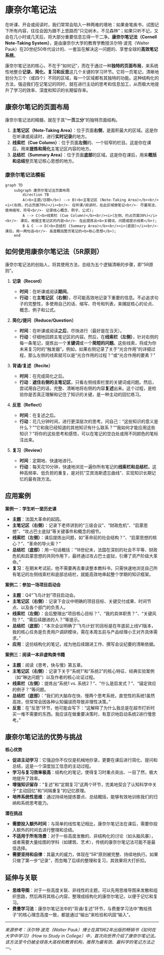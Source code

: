 # 康奈尔笔记法

在听课、开会或阅读时，我们常常会陷入一种两难的境地：如果奋笔疾书，试图记下所有内容，往往会因为跟不上思路而“只见树木，不见森林”；如果只听不记，又会在几小时或几天后，将大部分重要信息忘得一干二净。**康奈尔笔记法（Cornell Note-Taking System）**，是由康奈尔大学的教育学教授沃尔特·波克（Walter Pauk）在20世纪50年代设计的、一套旨在解决这一问题的、享誉全球的**高效笔记系统**。

康奈尔笔记法的核心，不在于“如何记”，而在于通过一种**独特的页面布局**，来系统性地整合**记录、简化、复习和反思**这几个关键的学习环节。它将一页笔记，清晰地划分为三个（或四个）不同的区域，每一个区域都有其独特的功能。这种结构化的方法，强迫我们在记笔记的同时，就在进行主动的思考和信息加工，从而极大地提升了学习的效率、深度和知识的长期留存率。

## 康奈尔笔记的页面布局

康奈尔笔记法的精髓，就在于其“**一页三分**”的独特页面结构。

1.  **主笔记区（Note-Taking Area）**：位于页面**右侧**，是面积最大的区域。这是你在听课或阅读时，进行**实时记录**的地方。
2.  **线索栏（Cue Column）**：位于页面**左侧**的、一个较窄的栏目。这是你在课后，用来**提炼和简化**主笔记区内容的地方。
3.  **总结栏（Summary Area）**：位于页面**底部**的区域。这是你在课后，用来**概括和总结**整页笔记核心思想的地方。

### 康奈尔笔记法模板

```mermaid
graph TD
    subgraph 康奈尔笔记法页面布局
        direction TB
        A(<b>主题/日期</b>) --> B(<b>主笔记区 (Note-Taking Area)</b><br/><i>(右侧，约占页面70%)</i><br/>- 在听课/阅读时，在此区域做笔记<br/>- 尽量简洁，使用缩写、符号<br/>- 记录核心概念、例子、公式);
        A --> C(<b>线索栏 (Cue Column)</b><br/><i>(左侧，约占页面30%)</i><br/>- 课后，根据主笔记区的内容<br/>- 在此提炼出<b>关键词、问题或提示线索</b>);
        B & C --> D(<b>总结栏 (Summary Area)</b><br/><i>(底部)</i><br/>- 课后，用一两句话<br/>- 高度概括整页笔记的<b>核心思想</b>);
    end
```

## 如何使用康奈尔笔记法（5R原则）

康奈尔笔记法的创始人，将其使用方法，总结为五个逻辑清晰的步骤，即“5R原则”。

1.  **记录（Record）**
    *   **时间**：在听课或阅读**期间**。
    *   **行动**：在**主笔记区（右侧）**，尽可能高效地记录下重要的信息。不必追求句子的完整性，多使用自己的话、缩写、符号和列表，来捕捉核心的论点、概念、例子和公式。

2.  **简化/提问（Reduce/Question）**
    *   **时间**：在听课或阅读**之后**，尽快进行（最好是在当天）。
    *   **行动**：仔细地回顾主笔记区的内容。然后，在**线索栏（左侧）**，针对右侧的每一条笔记，提炼出一个**关键词**或一个**简短的问题**。这些线索，将成为你未来复习时的“触发器”。例如，如果右侧记录了关于“光合作用”的详细过程，那么左侧的线索就可以是“光合作用的过程？”或“光合作用的要素？”

3.  **背诵/复述（Recite）**
    *   **时间**：在完成简化之后。
    *   **行动**：**遮住右侧的主笔记区**，只看左侧线索栏里的关键词或问题。然后，尝试用自己的话，完整、清晰地将右侧的内容**复述**出来。这个过程，是检验你是否真正理解和记住了知识的关键，是一种主动的回忆练习。

4.  **反思（Reflect）**
    *   **时间**：在复述之后。
    *   **行动**：花几分钟时间，进行更深层次的思考。问自己：“这些知识的意义是什么？”“它和我已经知道的其他知识有什么联系？”“我如何才能应用这些知识？”将你的这些思考和感悟，可以在笔记的空白处或用不同颜色的笔标注出来。

5.  **复习（Review）**
    *   **时间**：定期地、快速地进行。
    *   **行动**：每天花10分钟，快速地浏览一遍你所有笔记的**线索栏和总结栏**。这种高频率、低负担的重复，是对抗“艾宾浩斯遗忘曲线”、实现知识长期记忆的最有效方法。

## 应用案例

**案例一：学生听一堂历史课**
*   **主题**：法国大革命的起因。
*   **主笔记区（右侧）**：记录下老师讲到的“三级会议”、“财政危机”、“启蒙思想”、“攻占巴士底狱”等关键事件和概念的细节。
*   **线索栏（左侧）**：课后提炼出问题，如“革命前的社会结构？”、“启蒙思想的核心？”、“革命的导火索？”
*   **总结栏（底部）**：用一句话概括：“18世纪末，法国在深刻的社会不平等、财政危机和启蒙思想的共同作用下，最终通过攻占巴士底狱，引爆了资产阶级大革命。”
*   **复习**：在期末考试前，他不需要再去重读整本教科书，只需快速地浏览自己所有笔记的左侧线索栏和底部总结栏，就能高效地串起整个学期的知识框架。

**案例二：参加一场项目启动会**
*   **主题**：Q4“飞鸟计划”项目启动会。
*   **主笔记区（右侧）**：记录下会议中明确的项目目标、关键交付成果、时间节点、以及各个部门的负责人。
*   **线索栏（左侧）**：会后整理出“项目核心目标？”、“我的具体职责？”、“关键风险？”、“需后续跟进的人？”等提示。
*   **总结栏（底部）**：“本次会议明确了‘飞鸟计划’的目标是在年底前上线V1版本，我的核心任务是负责用户调研模块，需在本周五前与产品经理小王对齐具体需求。”
*   **应用**：这份结构化的笔记，成为他后续跟进工作、撰写会议纪要的清晰依据。

**案例三：阅读一本非虚构类书籍**
*   **主题**：阅读《思考，快与慢》第五章。
*   **主笔记区（右侧）**：记录下关于“系统1”和“系统2”的核心特征、经典实验案例（如“琳达问题”）以及作者的核心论证过程。
*   **线索栏（左侧）**：提炼出“系统1 vs. 系统2？”、“什么是启发式？”、“锚定效应的例子？”等问题。
*   **总结栏（底部）**：“我们的大脑存在快、慢两个思考系统，直觉性的系统1虽然高效，但常常会因各种认知偏误而导致非理性决策。”
*   **反思**：在“反思”环节，他可能会写下：“这解释了为什么我总是在超市打折时买一堆不需要的东西。我应该在做重要决策时，有意识地启动系统2进行慢思考。”

## 康奈尔笔记法的优势与挑战

**核心优势**
*   **促进主动学习**：它强迫你不仅仅是机械地抄录，更要在课后进行简化、提问和总结，这是一个深度加工信息的主动过程。
*   **学习与复习效率极高**：结构化的笔记，使得复习时重点突出、一目了然，极大地提升了效率。
*   **增强知识留存**：“复述”和“定期复习”这两个环节，完美地契合了认知科学中关于“主动回忆”和“间隔重复”的记忆原理。
*   **培养系统性思维**：通过持续地提炼要点、总结概括，能够有效地训练我们的归纳和系统思考能力。

**潜在挑战**
*   **需要投入额外时间**：与简单的线性笔记相比，康奈尔笔记法在课后，需要你投入额外的时间去进行整理和总结。
*   **不适用于所有场景**：对于一些高度发散的、非结构化的讨论（如头脑风暴），或者需要大量绘图的学科（如建筑、艺术），传统的康奈尔笔记法可能不是最佳选择。
*   **需要坚持和自律**：其最大的威力，体现在“5R”原则被完整、持续地执行。如果只做了第一步“记录”，而忽略了后续的整理和复习，其效果将大打折扣。

## 延伸与关联

*   **思维导图**：对于一些高度关联、非线性的主题，可以先用思维导图来发散和组织思路，然后再将其核心内容，整理成结构化的康奈尔笔记，以便于记忆和复习。
*   **费曼学习法**：康奈尔笔记法中的“背诵/复述”环节，与费曼学习法中“教给孩子”的核心理念高度一致，都是通过“输出”来检验和巩固“输入”。

---
*来源参考：沃尔特·波克（Walter Pauk）博士在其1962年出版的畅销书《如何在大学中学习》（How to Study in College）中，首次向世界介绍了康奈尔笔记法。该方法至今仍被全球各大高校和教育机构，推荐为最有效、最科学的笔记方法之一。*

